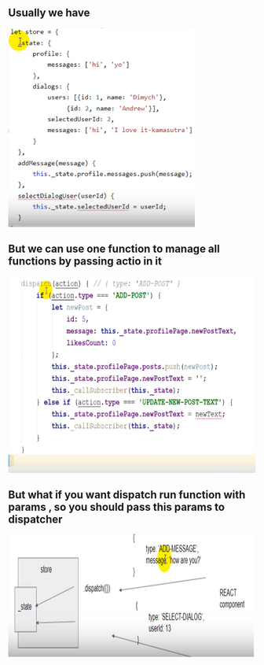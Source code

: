 ## Usually we have 
<img src="/dispatchers/beforeusedispatch.png">

## But we can use one function to manage all functions by passing actio in it 
<img src="/dispatchers/dispatchexample.png" width=600 height=400>

## But what if you want dispatch run function with params , so you should pass this params to dispatcher

<img src="/dispatchers/dispatchWithParams.png" width=500 height=250>
